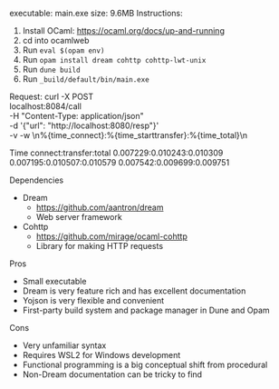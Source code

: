 executable: main.exe
size: 9.6MB
Instructions:
1. Install OCaml: https://ocaml.org/docs/up-and-running
2. cd into ocamlweb
3. Run `eval $(opam env)`
4. Run `opam install dream cohttp cohttp-lwt-unix`
5. Run `dune build`
6. Run `_build/default/bin/main.exe`

Request:
curl -X POST \
localhost:8084/call \
-H "Content-Type: application/json" \
-d '{"url": "http://localhost:8080/resp"}' \
-v -w \\n%{time_connect}:%{time_starttransfer}:%{time_total}\\n

Time
connect:transfer:total
0.007229:0.010243:0.010309
0.007195:0.010507:0.010579
0.007542:0.009699:0.009751

Dependencies
- Dream
    - https://github.com/aantron/dream
    - Web server framework
- Cohttp
    - https://github.com/mirage/ocaml-cohttp
    - Library for making HTTP requests

Pros
- Small executable
- Dream is very feature rich and has excellent documentation
- Yojson is very flexible and convenient
- First-party build system and package manager in Dune and Opam

Cons
- Very unfamiliar syntax
- Requires WSL2 for Windows development
- Functional programming is a big conceptual shift from procedural
- Non-Dream documentation can be tricky to find